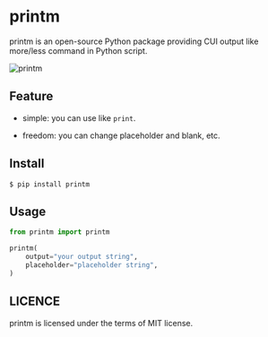 # printm

printm is an open-source Python package providing CUI output like more/less command in Python script.

![ printm ](https://user-images.githubusercontent.com/tatsuya4649/printm/docs/asserts/printm.gif)

## Feature

* simple: you can use like `print`.

* freedom: you can change placeholder and blank, etc.

## Install

``` 
$ pip install printm 
```

## Usage

```python
from printm import printm

printm(
    output="your output string",
    placeholder="placeholder string",
)
```

## LICENCE

printm is licensed under the terms of MIT license.
